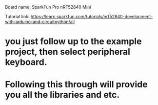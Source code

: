 Board name:
SparkFun Pro nRF52840 Mini

Tutorial link:
https://learn.sparkfun.com/tutorials/nrf52840-development-with-arduino-and-circuitpython/all
# you just follow up to the example project, then select peripheral keyboard.
# Following this through will provide you all the libraries and etc.